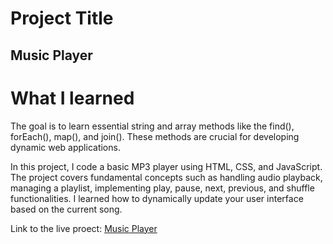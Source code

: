 # Project Title

<h2>Music Player</h2>

# What I learned

<p>The goal is to learn essential string and array methods like the find(), forEach(), map(), and join(). These methods are crucial for developing dynamic web applications.</p>

<p> In this project, I code a basic MP3 player using HTML, CSS, and JavaScript. The project covers fundamental concepts such as handling audio playback, managing a playlist, implementing play, pause, next, previous, and shuffle functionalities. I learned how to dynamically update your user interface based on the current song.</p>

<p>Link to the live proect: <a href="https://anyanwujohnpaul.github.io/music-player/">Music Player</a></p>